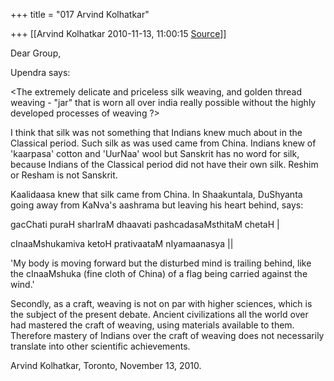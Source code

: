+++
title = "017 Arvind Kolhatkar"

+++
[[Arvind Kolhatkar	2010-11-13, 11:00:15 [Source](https://groups.google.com/g/samskrita/c/d8OA7E-7WOU)]]



Dear Group,

  

Upendra says:

  

\<The extremely delicate and priceless silk weaving, and golden thread weaving - "jar" that is worn all over india really possible without the highly developed processes of weaving ?\>

  

I think that silk was not something that Indians knew much about in the Classical period. Such silk as was used came from China. Indians knew of 'kaarpasa' cotton and 'UurNaa' wool but Sanskrit has no word for silk, because Indians of the Classical period did not have their own silk. Reshim or Resham is not Sanskrit.

  

Kaalidaasa knew that silk came from China. In Shaakuntala, DuShyanta going away from KaNva's aashrama but leaving his heart behind, says:

  

gacChati puraH sharIraM dhaavati pashcadasaMsthitaM chetaH \|

cInaaMshukamiva ketoH prativaataM nIyamaanasya \|\|

  

'My body is moving forward but the disturbed mind is trailing behind, like the cInaaMshuka (fine cloth of China) of a flag being carried against the wind.'

  

Secondly, as a craft, weaving is not on par with higher sciences, which is the subject of the present debate. Ancient civilizations all the world over had mastered the craft of weaving, using materials available to them. Therefore mastery of Indians over the craft of weaving does not necessarily translate into other scientific achievements.

  

Arvind Kolhatkar, Toronto, November 13, 2010.

